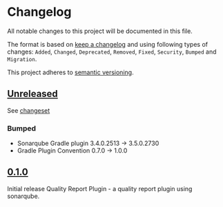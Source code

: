 # Changelog

All notable changes to this project will be documented in this file.

The format is based on [keep a changelog](http://keepachangelog.com/en/1.0.0/) and using following
types of changes: `Added`, `Changed`, `Deprecated`, `Removed`, `Fixed`, `Security`, `Bumped` and `Migration`.

This project adheres to [semantic versioning](http://semver.org/spec/v2.0.0.html).

## [Unreleased](https://github.com/bitfunk/gradle-plugins/releases/latest)

See [changeset](https://github.com/bitfunk/gradle-plugins/compare/plugin-quality-report@v0.1.0...main)

### Bumped

- Sonarqube Gradle plugin 3.4.0.2513 -> 3.5.0.2730
- Gradle Plugin Convention 0.7.0 -> 1.0.0

## [0.1.0](https://github.com/bitfunk/gradle-plugins/releases/tag/plugin-quality-report@v0.1.0)

Initial release Quality Report Plugin - a quality report plugin using sonarqube.
